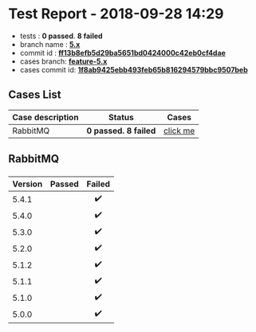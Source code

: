# Test Report - 2018-09-28 14:29

- tests  : **0 passed**. **8 failed**
- branch name : **[5.x](https://github.com/apache/incubator-skywalking/tree/5.x)**
- commit id : **[ff13b8efb5d29ba5651bd0424000c42eb0cf4dae](https://github.com/apache/incubator-skywalking/commit/ff13b8efb5d29ba5651bd0424000c42eb0cf4dae)**
- cases branch: **[feature-5.x](https://github.com/SkywalkingTest/skywalking-autotest-scenarios/tree/feature-5.x)**
- cases commit id: **[1f8ab9425ebb493feb65b816294579bbc9507beb](https://github.com/SkywalkingTest/skywalking-autotest-scenarios/commit/1f8ab9425ebb493feb65b816294579bbc9507beb)**

## Cases List

| Case description | Status | Cases|
|:-----|:-----:|:-----:|
|RabbitMQ| **0 passed. 8 failed**| [click me](#rabbitmq) |

## RabbitMQ

### 
|  Version     | Passed | Failed|
|:------------- |:-------:|:-----:|
| 5.4.1  | |:heavy_check_mark:|
| 5.4.0  | |:heavy_check_mark:|
| 5.3.0  | |:heavy_check_mark:|
| 5.2.0  | |:heavy_check_mark:|
| 5.1.2  | |:heavy_check_mark:|
| 5.1.1  | |:heavy_check_mark:|
| 5.1.0  | |:heavy_check_mark:|
| 5.0.0  | |:heavy_check_mark:|

